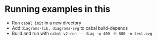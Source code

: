 # Running examples in this
* Run `cabal init` in a new directory
* Add `diagrams-lib, diagrams-svg` to cabal build-depends
* Build and run with `cabal v2-run -- diag -w 400 -h 800 -o test.svg`
